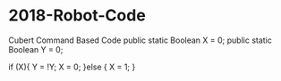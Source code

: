 # 2018-Robot-Code
Cubert Command Based Code
public static Boolean X = 0;
public static Boolean Y = 0;
<!-- 2018 Robot Code -->
if (X){
    Y = !Y;
    X = 0;
}else {
    X = 1;
}
